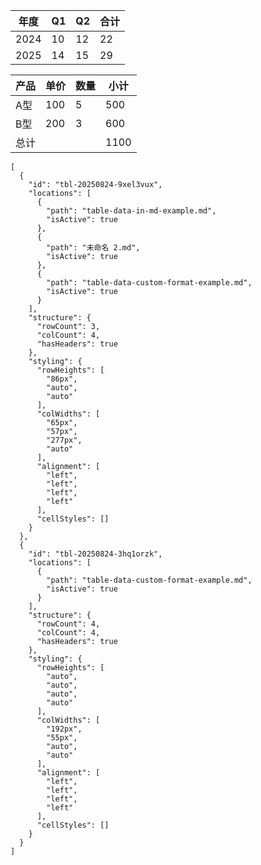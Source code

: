 <!-- table-id: tbl-20250824-9xel3vux --> 

| 年度   | Q1  | Q2  | 合计  | 
| ---- | --- | --- | --- | 
| 2024 | 10  | 12  | 22  | 
| 2025 | 14  | 15  | 29  | 

<!-- table-id: tbl-20250824-3hq1orzk --> 

| 产品  | 单价  | 数量  | 小计   | 
| --- | --- | --- | ---- | 
| A型  | 100 | 5   | 500  | 
| B型  | 200 | 3   | 600  | 
| 总计  |     |     | 1100 | 

```json:table-data
[
  {
    "id": "tbl-20250824-9xel3vux",
    "locations": [
      {
        "path": "table-data-in-md-example.md",
        "isActive": true
      },
      {
        "path": "未命名 2.md",
        "isActive": true
      },
      {
        "path": "table-data-custom-format-example.md",
        "isActive": true
      }
    ],
    "structure": {
      "rowCount": 3,
      "colCount": 4,
      "hasHeaders": true
    },
    "styling": {
      "rowHeights": [
        "86px",
        "auto",
        "auto"
      ],
      "colWidths": [
        "65px",
        "57px",
        "277px",
        "auto"
      ],
      "alignment": [
        "left",
        "left",
        "left",
        "left"
      ],
      "cellStyles": []
    }
  },
  {
    "id": "tbl-20250824-3hq1orzk",
    "locations": [
      {
        "path": "table-data-custom-format-example.md",
        "isActive": true
      }
    ],
    "structure": {
      "rowCount": 4,
      "colCount": 4,
      "hasHeaders": true
    },
    "styling": {
      "rowHeights": [
        "auto",
        "auto",
        "auto",
        "auto"
      ],
      "colWidths": [
        "192px",
        "55px",
        "auto",
        "auto"
      ],
      "alignment": [
        "left",
        "left",
        "left",
        "left"
      ],
      "cellStyles": []
    }
  }
]
```